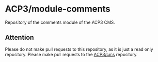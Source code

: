 # ACP3/module-comments
Repository of the comments module of the ACP3 CMS.

## Attention
Please do not make pull requests to this repository, as it is just a read only repository.
Please make pull requests to the [ACP3/cms](https://github.com/ACP3/cms.git) repository.
